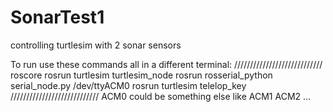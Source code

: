 # SonarTest1
controlling turtlesim with 2 sonar sensors


To run use these commands all in a different terminal:
////////////////////////////
roscore
rosrun turtlesim turtlesim_node
rosrun rosserial_python serial_node.py /dev/ttyACM0 
rosrun turtlesim telelop_key
////////////////////////////
ACM0 could be something else like ACM1 ACM2 ...
